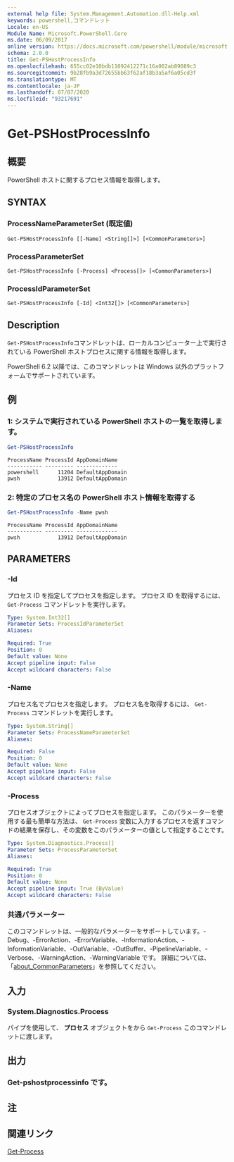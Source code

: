 ```yaml
---
external help file: System.Management.Automation.dll-Help.xml
keywords: powershell,コマンドレット
Locale: en-US
Module Name: Microsoft.PowerShell.Core
ms.date: 06/09/2017
online version: https://docs.microsoft.com/powershell/module/microsoft.powershell.core/get-pshostprocessinfo?view=powershell-7.1&WT.mc_id=ps-gethelp
schema: 2.0.0
title: Get-PSHostProcessInfo
ms.openlocfilehash: 655cc02e10bdb11092412271c16a002ab89089c3
ms.sourcegitcommit: 9b28fb9a3d72655bb63f62af18b3a5af6a05cd3f
ms.translationtype: MT
ms.contentlocale: ja-JP
ms.lasthandoff: 07/07/2020
ms.locfileid: "93217691"
---
```

# Get-PSHostProcessInfo

## 概要
PowerShell ホストに関するプロセス情報を取得します。

## SYNTAX

### ProcessNameParameterSet (既定値)

```
Get-PSHostProcessInfo [[-Name] <String[]>] [<CommonParameters>]
```

### ProcessParameterSet

```
Get-PSHostProcessInfo [-Process] <Process[]> [<CommonParameters>]
```

### ProcessIdParameterSet

```
Get-PSHostProcessInfo [-Id] <Int32[]> [<CommonParameters>]
```

## Description

`Get-PSHostProcessInfo`コマンドレットは、ローカルコンピューター上で実行されている PowerShell ホストプロセスに関する情報を取得します。

PowerShell 6.2 以降では、このコマンドレットは Windows 以外のプラットフォームでサポートされています。

## 例

### 1: システムで実行されている PowerShell ホストの一覧を取得します。

```powershell
Get-PSHostProcessInfo
```

```Output
ProcessName ProcessId AppDomainName
----------- --------- -------------
powershell      11204 DefaultAppDomain
pwsh            13912 DefaultAppDomain
```

### 2: 特定のプロセス名の PowerShell ホスト情報を取得する

```powershell
Get-PSHostProcessInfo -Name pwsh
```

```Output
ProcessName ProcessId AppDomainName
----------- --------- -------------
pwsh            13912 DefaultAppDomain
```

## PARAMETERS

### -Id

プロセス ID を指定してプロセスを指定します。 プロセス ID を取得するには、 `Get-Process` コマンドレットを実行します。

```yaml
Type: System.Int32[]
Parameter Sets: ProcessIdParameterSet
Aliases:

Required: True
Position: 0
Default value: None
Accept pipeline input: False
Accept wildcard characters: False
```

### -Name

プロセス名でプロセスを指定します。 プロセス名を取得するには、 `Get-Process` コマンドレットを実行します。

```yaml
Type: System.String[]
Parameter Sets: ProcessNameParameterSet
Aliases:

Required: False
Position: 0
Default value: None
Accept pipeline input: False
Accept wildcard characters: False
```

### -Process

プロセスオブジェクトによってプロセスを指定します。 このパラメーターを使用する最も簡単な方法は、 `Get-Process` 変数に入力するプロセスを返すコマンドの結果を保存し、その変数をこのパラメーターの値として指定することです。

```yaml
Type: System.Diagnostics.Process[]
Parameter Sets: ProcessParameterSet
Aliases:

Required: True
Position: 0
Default value: None
Accept pipeline input: True (ByValue)
Accept wildcard characters: False
```

### 共通パラメーター

このコマンドレットは、一般的なパラメーターをサポートしています。-Debug、-ErrorAction、-ErrorVariable、-InformationAction、-InformationVariable、-OutVariable、-OutBuffer、-PipelineVariable、-Verbose、-WarningAction、-WarningVariable です。 詳細については、「[about_CommonParameters](https://go.microsoft.com/fwlink/?LinkID=113216)」を参照してください。

## 入力

### System.Diagnostics.Process

パイプを使用して、 **プロセス** オブジェクトをから `Get-Process` このコマンドレットに渡します。

## 出力

### Get-pshostprocessinfo です。

## 注

## 関連リンク

[Get-Process](../Microsoft.PowerShell.Management/get-process.md)

